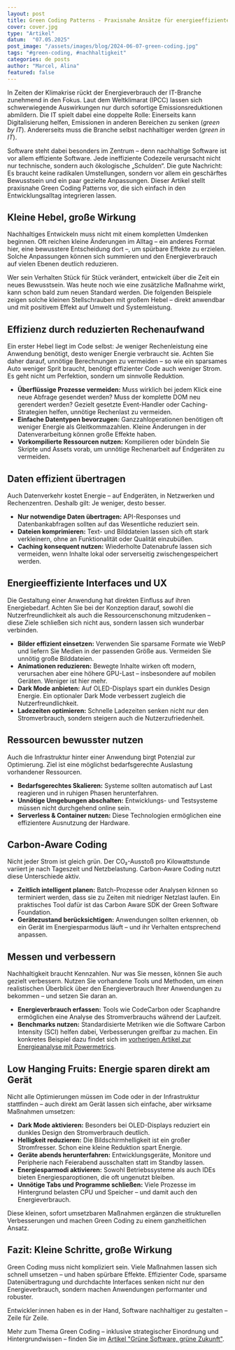 ```yaml
---
layout: post
title: Green Coding Patterns - Praxisnahe Ansätze für energieeffiziente Software
cover: cover.jpg
type: "Artikel"
datum:  "07.05.2025"
post_image: "/assets/images/blog/2024-06-07-green-coding.jpg"
tags: "#green-coding, #nachhaltigkeit"
categories: de posts
author: "Marcel, Alina"
featured: false
---
```


In Zeiten der Klimakrise rückt der Energieverbrauch der IT-Branche zunehmend in den Fokus. Laut dem Weltklimarat (IPCC) lassen sich schwerwiegende Auswirkungen nur durch sofortige Emissionsreduktionen abmildern. Die IT spielt dabei eine doppelte Rolle: Einerseits kann Digitalisierung helfen, Emissionen in anderen Bereichen zu senken (*green by IT*). Andererseits muss die Branche selbst nachhaltiger werden (*green in IT*).

Software steht dabei besonders im Zentrum – denn nachhaltige Software ist vor allem effiziente Software. Jede ineffiziente Codezeile verursacht nicht nur technische, sondern auch ökologische „Schulden“. Die gute Nachricht: Es braucht keine radikalen Umstellungen, sondern vor allem ein geschärftes Bewusstsein und ein paar gezielte Anpassungen. Dieser Artikel stellt praxisnahe Green Coding Patterns vor, die sich einfach in den Entwicklungsalltag integrieren lassen.

## Kleine Hebel, große Wirkung

Nachhaltiges Entwickeln muss nicht mit einem kompletten Umdenken beginnen. Oft reichen kleine Änderungen im Alltag – ein anderes Format hier, eine bewusstere Entscheidung dort –, um spürbare Effekte zu erzielen. Solche Anpassungen können sich summieren und den Energieverbrauch auf vielen Ebenen deutlich reduzieren.

Wer sein Verhalten Stück für Stück verändert, entwickelt über die Zeit ein neues Bewusstsein. Was heute noch wie eine zusätzliche Maßnahme wirkt, kann schon bald zum neuen Standard werden. Die folgenden Beispiele zeigen solche kleinen Stellschrauben mit großem Hebel – direkt anwendbar und mit positivem Effekt auf Umwelt und Systemleistung.

## Effizienz durch reduzierten Rechenaufwand

Ein erster Hebel liegt im Code selbst: Je weniger Rechenleistung eine Anwendung benötigt, desto weniger Energie verbraucht sie. Achten Sie daher darauf, unnötige Berechnungen zu vermeiden – so wie ein sparsames Auto weniger Sprit braucht, benötigt effizienter Code auch weniger Strom. Es geht nicht um Perfektion, sondern um sinnvolle Reduktion.

* **Überflüssige Prozesse vermeiden:** Muss wirklich bei jedem Klick eine neue Abfrage gesendet werden? Muss der komplette DOM neu gerendert werden? Gezielt gesetzte Event-Handler oder Caching-Strategien helfen, unnötige Rechenlast zu vermeiden.
* **Einfache Datentypen bevorzugen:** Ganzzahloperationen benötigen oft weniger Energie als Gleitkommazahlen. Kleine Änderungen in der Datenverarbeitung können große Effekte haben.
* **Vorkompilierte Ressourcen nutzen:** Kompilieren oder bündeln Sie Skripte und Assets vorab, um unnötige Rechenarbeit auf Endgeräten zu vermeiden.

## Daten effizient übertragen

Auch Datenverkehr kostet Energie – auf Endgeräten, in Netzwerken und Rechenzentren. Deshalb gilt: Je weniger, desto besser.

* **Nur notwendige Daten übertragen:** API-Responses und Datenbankabfragen sollten auf das Wesentliche reduziert sein.
* **Dateien komprimieren:** Text- und Bilddateien lassen sich oft stark verkleinern, ohne an Funktionalität oder Qualität einzubüßen.
* **Caching konsequent nutzen:** Wiederholte Datenabrufe lassen sich vermeiden, wenn Inhalte lokal oder serverseitig zwischengespeichert werden.

## Energieeffiziente Interfaces und UX

Die Gestaltung einer Anwendung hat direkten Einfluss auf ihren Energiebedarf. Achten Sie bei der Konzeption darauf, sowohl die Nutzerfreundlichkeit als auch die Ressourcenschonung mitzudenken – diese Ziele schließen sich nicht aus, sondern lassen sich wunderbar verbinden.

* **Bilder effizient einsetzen:** Verwenden Sie sparsame Formate wie WebP und liefern Sie Medien in der passenden Größe aus. Vermeiden Sie unnötig große Bilddateien.
* **Animationen reduzieren:** Bewegte Inhalte wirken oft modern, verursachen aber eine höhere GPU-Last – insbesondere auf mobilen Geräten. Weniger ist hier mehr.
* **Dark Mode anbieten:** Auf OLED-Displays spart ein dunkles Design Energie. Ein optionaler Dark Mode verbessert zugleich die Nutzerfreundlichkeit.
* **Ladezeiten optimieren:** Schnelle Ladezeiten senken nicht nur den Stromverbrauch, sondern steigern auch die Nutzerzufriedenheit.

## Ressourcen bewusster nutzen

Auch die Infrastruktur hinter einer Anwendung birgt Potenzial zur Optimierung. Ziel ist eine möglichst bedarfsgerechte Auslastung vorhandener Ressourcen.

* **Bedarfsgerechtes Skalieren:** Systeme sollten automatisch auf Last reagieren und in ruhigen Phasen herunterfahren.
* **Unnötige Umgebungen abschalten:** Entwicklungs- und Testsysteme müssen nicht durchgehend online sein.
* **Serverless & Container nutzen:** Diese Technologien ermöglichen eine effizientere Ausnutzung der Hardware.

## Carbon-Aware Coding

Nicht jeder Strom ist gleich grün. Der CO₂-Ausstoß pro Kilowattstunde variiert je nach Tageszeit und Netzbelastung. Carbon-Aware Coding nutzt diese Unterschiede aktiv.

* **Zeitlich intelligent planen:** Batch-Prozesse oder Analysen können so terminiert werden, dass sie zu Zeiten mit niedriger Netzlast laufen. Ein praktisches Tool dafür ist das Carbon Aware SDK der Green Software Foundation.
* **Gerätezustand berücksichtigen:** Anwendungen sollten erkennen, ob ein Gerät im Energiesparmodus läuft – und ihr Verhalten entsprechend anpassen.

## Messen und verbessern

Nachhaltigkeit braucht Kennzahlen. Nur was Sie messen, können Sie auch gezielt verbessern. Nutzen Sie vorhandene Tools und Methoden, um einen realistischen Überblick über den Energieverbrauch Ihrer Anwendungen zu bekommen – und setzen Sie daran an.

* **Energieverbrauch erfassen:** Tools wie CodeCarbon oder Scaphandre ermöglichen eine Analyse des Stromverbrauchs während der Laufzeit.
* **Benchmarks nutzen:** Standardisierte Metriken wie die Software Carbon Intensity (SCI) helfen dabei, Verbesserungen greifbar zu machen. Ein konkretes Beispiel dazu findet sich im [vorherigen Artikel zur Energieanalyse mit Powermetrics](https://mehrwert.tech/powermetrics).

## Low Hanging Fruits: Energie sparen direkt am Gerät

Nicht alle Optimierungen müssen im Code oder in der Infrastruktur stattfinden – auch direkt am Gerät lassen sich einfache, aber wirksame Maßnahmen umsetzen:

* **Dark Mode aktivieren:** Besonders bei OLED-Displays reduziert ein dunkles Design den Stromverbrauch deutlich.
* **Helligkeit reduzieren:** Die Bildschirmhelligkeit ist ein großer Stromfresser. Schon eine kleine Reduktion spart Energie.
* **Geräte abends herunterfahren:** Entwicklungsgeräte, Monitore und Peripherie nach Feierabend ausschalten statt im Standby lassen.
* **Energiesparmodi aktivieren:** Sowohl Betriebssysteme als auch IDEs bieten Energiesparoptionen, die oft ungenutzt bleiben.
* **Unnötige Tabs und Programme schließen:** Viele Prozesse im Hintergrund belasten CPU und Speicher – und damit auch den Energieverbrauch.

Diese kleinen, sofort umsetzbaren Maßnahmen ergänzen die strukturellen Verbesserungen und machen Green Coding zu einem ganzheitlichen Ansatz.

## Fazit: Kleine Schritte, große Wirkung

Green Coding muss nicht kompliziert sein. Viele Maßnahmen lassen sich schnell umsetzen – und haben spürbare Effekte. Effizienter Code, sparsame Datenübertragung und durchdachte Interfaces senken nicht nur den Energieverbrauch, sondern machen Anwendungen performanter und robuster.

Entwickler\:innen haben es in der Hand, Software nachhaltiger zu gestalten – Zeile für Zeile.

Mehr zum Thema Green Coding – inklusive strategischer Einordnung und Hintergrundwissen – finden Sie im [Artikel "Grüne Software, grüne Zukunft"](https://mehrwert.tech/green-coding).
